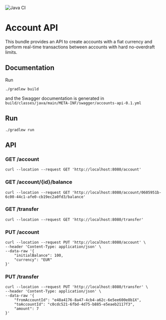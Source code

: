 ![Java CI](https://github.com/alirabiee/account-api/workflows/Java%20CI/badge.svg?branch=master)
# Account API
This bundle provides an API to create accounts with a fiat currency and perform real-time transactions between accounts with hard no-overdraft limits.

## Documentation
Run
```
./gradlew build
```
and the Swagger documentation is generated in ```build/classes/java/main/META-INF/swagger/accounts-api-0.1.yml```

## Run
```
./gradlew run
``` 

## API
### GET /account
```
curl --location --request GET 'http://localhost:8080/account'
```

### GET /account/{id}/balance
```
curl --location --request GET 'http://localhost:8080/account/0605951b-6c00-44c1-afe0-cb19ec2a0fd3/balance'
```

### GET /transfer
```
curl --location --request GET 'http://localhost:8080/transfer'
```

### PUT /account
```
curl --location --request PUT 'http://localhost:8080/account' \
--header 'Content-Type: application/json' \
--data-raw '{
	"initialBalance": 100,
	"currency": "EUR"
}'
```

### PUT /transfer
```$xslt
curl --location --request PUT 'http://localhost:8080/transfer' \
--header 'Content-Type: application/json' \
--data-raw '{
	"fromAccountId": "e48a4176-8a47-4cb4-a62c-6e5ee600e8b1X",
	"toAccountId": "c0cdc521-6fbd-4d75-b885-e5eaeb2117f3",
	"amount": 7
}'
```
